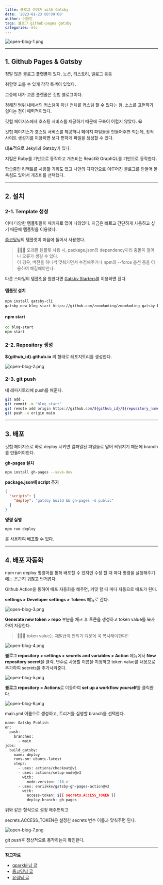 ```yaml
---
title: 블로그 생성기 with Gatsby
date: '2023-01-23 00:00:00'
author: 이용민
tags: 블로그 github-pages gatsby
categories: etc
---
```


![open-blog-1.png](open-blog-1.png)

---

## 1. Github Pages & Gatsby

정말 많은 블로그 플랫폼이 있다. 노션, 티스토리, 벨로그 등등

취향껏 고를 수 있게 각각 특색이 있었다.

그중에 내가 고른 플랫폼은 깃헙 블로그이다.

정해진 범위 내에서의 커스텀이 아닌 전체를 커스텀 할 수 있다는 점, 소스를 표현하기 쉽다는 점이 매력적이었다.

깃헙 페이지스에서 호스팅 서비스를 제공하기 때문에 구축이 어렵지 않았다. 😀

깃헙 페이지스가 호스팅 서비스를 제공하니 페이지 파일들을 만들어주면 되는데, 정적 사이트 생성기를 이용하면 보다 편하게 파일을 생성할 수 있다.

대표적으로 Jekyll과 Gatsby가 있다.

지킬은 Ruby를 기반으로 동작하고 개츠비는 React와 GraphQL를 기반으로 동작한다.

학습중인 리액트를 사용할 기회도 있고 나만의 디자인으로 이루어진 블로그를 만들어 볼 욕심도 있어서 개츠비를 선택했다.

---

## 2. 설치

### 2-1. Template 생성

이미 다양한 템플릿들이 패키지로 많이 나와있다.
지금은 빠르고 간단하게 사용하고 싶기 때문에 템플릿을 이용했다.

[줌코딩](https://github.com/zoomkoding/zoomkoding-gatsby-blog)님의 템플릿이 마음에 들어서 사용했다.

> 🙋🏻‍♂️ 오래된 템플릿 사용 시, package.json의 dependency끼리 충돌이 일어나 오류가 생길 수 있다.  
> 이 경우, 버전을 하나씩 맞춰가면서 수정해주거나 npm의 --force 옵션 등을 이용하여 해결해야한다.

다른 스타일의 템플릿을 원한다면 [Gatsby Starters](https://www.gatsbyjs.com/starters)를 이용하면 된다.

#### 템플릿 설치

```bash
npm install gatsby-cli
gatsby new blog-start https://github.com/zoomkoding/zoomkoding-gatsby-blog
```

#### npm start

```bash
cd blog-start
npm start
```

### 2-2. Repository 생성

**${github_id}.github.io** 의 형태로 레포지토리를 생성한다.

![open-blog-2.png](open-blog-2.png)

### 2-3. git push

내 레파지토리에 push를 해준다.

```bash
git add .
git commit -m "blog start"
git remote add origin https://github.com/${github_id}/${repository_name}.git
git push -u origin main
```

---

## 3. 배포

깃헙 페이지스로 바로 deploy 시키면 컴파일된 파일들로 덮어 씌워지기 때문에 branch를 만들어야한다.

**gh-pages 설치**

```bash
npm install gh-pages --save-dev
```

**package.json에 script 추가**

```json
{
  "scripts": {
    "deploy": "gatsby build && gh-pages -d public"
  }
}
```

**명령 실행**

```bash
npm run deploy
```

를 사용하여 배포할 수 있다.

---

## 4. 배포 자동화

npm run deploy 명령어를 통해 배포할 수 있지만
수정 할 때 마다 명령을 실행해주기에는 은근히 귀찮고 번거롭다.

Github Action을 통하여 배포 자동화를 해주면, 커밋 할 때 마다 자동으로 배포가 된다.

**settings > Developer settings > Tokens** 메뉴로 간다.

![open-blog-3.png](open-blog-3.png)

**Generate new token > repo** 부분을 체크 후 토큰을 생성하고 token value를 복사하여 저장한다.

> 🙋🏻‍♂️ token value는 재발급이 안되기 떄문에 꼭 복사해야한다!!

![open-blog-4.png](open-blog-4.png)

**블로그 repository > settings > secrets and variables > Action** 메뉴에서
**New repository secret**을 클릭, 변수로 사용할 이름을 지정하고 token value를 내용으로 추가하여
secrets을 추가시켜준다.

![open-blog-5.png](open-blog-5.png)

**블로그 repository > Actions**로 이동하여 **set up a workflow yourself**를 클릭한다.

![open-blog-6.png](open-blog-6.png)

main.yml 이름으로 생성하고, 트리거를 실행할 branch를 선택한다.

```bash
name: Gatsby Publish
on:
  push:
    branches:
      - main
jobs:
  build_gatsby:
    name: deploy
    runs-on: ubuntu-latest
    steps:
      - uses: actions/checkout@v1
      - uses: actions/setup-node@v3
        with:
          node-version: '18.x'
      - uses: enriikke/gatsby-gh-pages-action@v2
        with:
          access-token: ${{ secrets.ACCESS_TOKEN }}
          deploy-branch: gh-pages
```

위와 같은 형식으로 설정 해주면되고

secrets.ACCESS_TOKEN은 설정한 secrets 변수 이름과 맞춰주면 된다.

![open-blog-7.png](open-blog-7.png)

git push후 정상적으로 동작하는지 확인한다.

---
**참고자료**

- [gparkkii님 글](https://velog.io/@gparkkii/build-gatsby-blog)
- [줌코딩님 글](https://www.zoomkoding.com/gatsby-starter-zoomkoding-introduction/)
- [유림님 글](https://milooy.github.io/build-blog-with-gatsby/)
